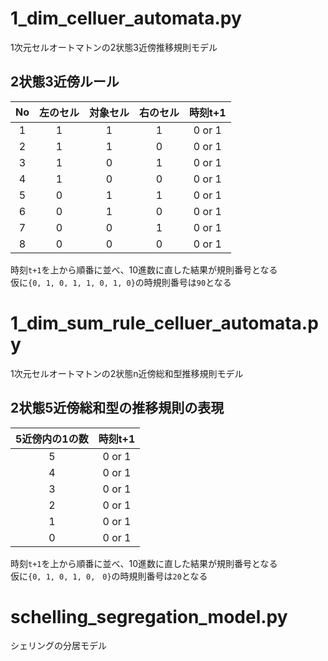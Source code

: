 # 1_dim_celluer_automata.py
1次元セルオートマトンの2状態3近傍推移規則モデル  
## 2状態3近傍ルール
|No |左のセル|対象セル|右のセル|時刻t+1|
|:-:|:-:|:-:|:-:|:-:|
|1|1|1|1|0 or 1|
|2|1|1|0|0 or 1|
|3|1|0|1|0 or 1|
|4|1|0|0|0 or 1|
|5|0|1|1|0 or 1|
|6|0|1|0|0 or 1|
|7|0|0|1|0 or 1|
|8|0|0|0|0 or 1|

時刻`t+1`を上から順番に並べ、10進数に直した結果が規則番号となる  
仮に`{0, 1, 0, 1, 1, 0, 1, 0}`の時規則番号は`90`となる
# 1_dim_sum_rule_celluer_automata.py
1次元セルオートマトンの2状態n近傍総和型推移規則モデル  
## 2状態5近傍総和型の推移規則の表現
|5近傍内の1の数|時刻t+1|
|:-:|:-:|
|5|0 or 1|
|4|0 or 1|
|3|0 or 1|
|2|0 or 1|
|1|0 or 1|
|0|0 or 1|

時刻`t+1`を上から順番に並べ、10進数に直した結果が規則番号となる  
仮に`{0, 1, 0, 1, 0,　0}`の時規則番号は`20`となる

# schelling_segregation_model.py
シェリングの分居モデル